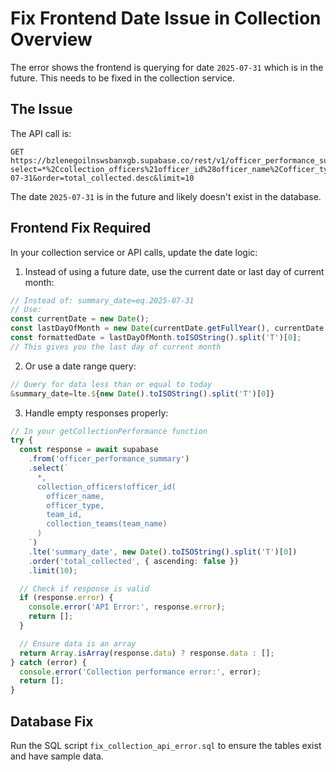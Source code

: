 # Fix Frontend Date Issue in Collection Overview

The error shows the frontend is querying for date `2025-07-31` which is in the future. This needs to be fixed in the collection service.

## The Issue
The API call is:
```
GET https://bzlenegoilnswsbanxgb.supabase.co/rest/v1/officer_performance_summary?select=*%2Ccollection_officers%21officer_id%28officer_name%2Cofficer_type%2Cteam_id%2Ccollection_teams%28team_name%29%29&summary_date=eq.2025-07-31&order=total_collected.desc&limit=10
```

The date `2025-07-31` is in the future and likely doesn't exist in the database.

## Frontend Fix Required

In your collection service or API calls, update the date logic:

1. Instead of using a future date, use the current date or last day of current month:
```typescript
// Instead of: summary_date=eq.2025-07-31
// Use: 
const currentDate = new Date();
const lastDayOfMonth = new Date(currentDate.getFullYear(), currentDate.getMonth() + 1, 0);
const formattedDate = lastDayOfMonth.toISOString().split('T')[0];
// This gives you the last day of current month
```

2. Or use a date range query:
```typescript
// Query for data less than or equal to today
&summary_date=lte.${new Date().toISOString().split('T')[0]}
```

3. Handle empty responses properly:
```typescript
// In your getCollectionPerformance function
try {
  const response = await supabase
    .from('officer_performance_summary')
    .select(`
      *,
      collection_officers!officer_id(
        officer_name,
        officer_type,
        team_id,
        collection_teams(team_name)
      )
    `)
    .lte('summary_date', new Date().toISOString().split('T')[0])
    .order('total_collected', { ascending: false })
    .limit(10);

  // Check if response is valid
  if (response.error) {
    console.error('API Error:', response.error);
    return [];
  }

  // Ensure data is an array
  return Array.isArray(response.data) ? response.data : [];
} catch (error) {
  console.error('Collection performance error:', error);
  return [];
}
```

## Database Fix

Run the SQL script `fix_collection_api_error.sql` to ensure the tables exist and have sample data.
